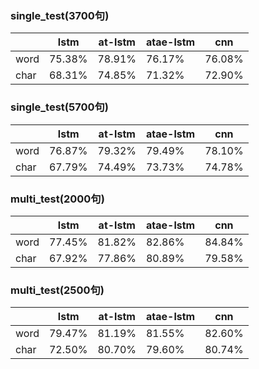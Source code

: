 ### single_test(3700句)
|   |lstm|at-lstm|atae-lstm|cnn|
|-|-|-|-|-|
|word|75.38%|78.91%|76.17%|76.08%|
|char|68.31%|74.85%|71.32%|72.90%|

### single_test(5700句)
|   |lstm|at-lstm|atae-lstm|cnn|
|-|-|-|-|-|
|word|76.87%|79.32%|79.49%|78.10%|
|char|67.79%|74.49%|73.73%|74.78%|

### multi_test(2000句)
|    |lstm|at-lstm|atae-lstm|cnn|
|-|-|-|-|-|
|word| 77.45% | 81.82% | 82.86% |84.84%|
|char| 67.92% | 77.86% | 80.89% |79.58%|
### multi_test(2500句)
|    |lstm|at-lstm|atae-lstm|cnn|
|-|-|-|-|-|
|word| 79.47% | 81.19% | 81.55% |82.60%|
|char| 72.50% | 80.70% | 79.60% |80.74%|